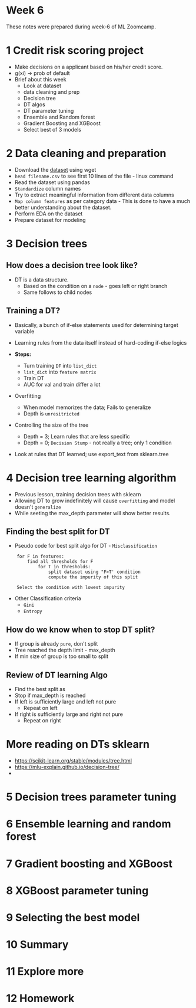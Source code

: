 # Week 6 
These notes were prepared during week-6 of ML Zoomcamp. 

# 1 Credit risk scoring project
- Make decisions on a applicant based on his/her credit score. 
- g(xi) -> prob of default
- Brief about this week
    - Look at dataset
    - data cleaning and prep
    - Decision tree
    - DT algos
    - DT parameter tuning
    - Ensemble and Random forest
    - Gradient Boosting and XGBoost
    - Select best of 3 models 

# 2 Data cleaning and preparation
- Download the [dataset](https://github.com/gastonstat/CreditScoring/raw/master/CreditScoring.csv) using wget
- `head filename.csv` to see first 10 lines of the file - linux command 
- Read the dataset using pandas 
- `Standardize` column names 
- Try to extract meaningful information from different data columns
- `Map column features` as per category data - This is done to have a much better understanding about the dataset.
- Perform EDA on the dataset
- Prepare dataset for modeling

# 3 Decision trees
## How does a decision tree look like? 
- DT is a data structure. 
    - Based on the condition on a `node` - goes left or right branch 
    - Same follows to child nodes
## Training a DT?
- Basically, a bunch of if-else statements used for determining target variable
- Learning rules from the data itself instead of hard-coding if-else logics 

- **Steps:**
    - Turn training `DF` into `list_dict`
    - `list_dict` into `feature matrix`
    - Train DT 
    - AUC for val and train differ a lot

- Overfitting
    - When model memorizes the data; Fails to generalize
    - Depth is `unresitricted`

- Controlling the size of the tree
    - Depth = 3; Learn rules that are less specific
    - Depth = 0; `Decision Stump` - not really a tree; only 1 condition

- Look at rules that DT learned; use export_text from sklearn.tree

# 4 Decision tree learning algorithm
- Previous lesson, training decision trees with sklearn
- Allowing DT to grow indefinitely will cause `overfitting` and model doesn't `generalize`
- While seeting the max_depth parameter will show better results. 

## Finding the best split for DT 
- Pseudo code for best split algo for DT - `Misclassification`
```
    for F in features:
        find all thresholds for F
            for T in thresholds:
                split dataset using "F>T' condition
                compute the impurity of this split 
    
    Select the condition with lowest impurity
```
- Other Classification criteria
    - `Gini`
    - `Entropy`

## How do we know when to stop DT split? 
- If group is already `pure`, don't split
- Tree reached the depth limit  - max_depth
- If min size of group is too small to split

## Review of DT learning Algo 
- Find the best split as 
- Stop if max_depth is reached
- If left is sufficiently large and left not pure 
    - Repeat on left 
- If right is sufficiently large and right not pure 
    - Repeat on right 

# More reading on DTs sklearn
- https://scikit-learn.org/stable/modules/tree.html
- https://mlu-explain.github.io/decision-tree/
- 


# 5 Decision trees parameter tuning


# 6 Ensemble learning and random forest


# 7 Gradient boosting and XGBoost


# 8 XGBoost parameter tuning


# 9 Selecting the best model


# 10 Summary


# 11 Explore more


# 12 Homework